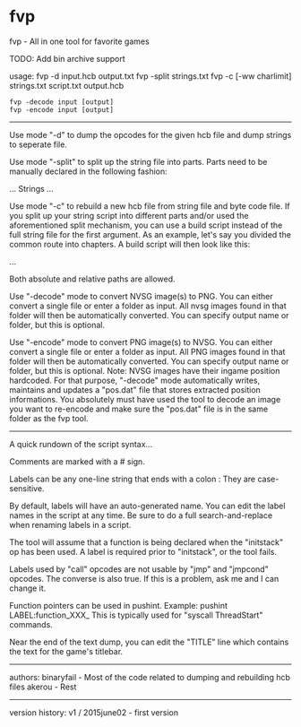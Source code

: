 # fvp
fvp - All in one tool for favorite games

TODO:
Add bin archive support

usage:
	fvp -d input.hcb output.txt
	fvp -split strings.txt
	fvp -c [-ww charlimit] strings.txt script.txt output.hcb
	
	fvp -decode input [output]
	fvp -encode input [output]

-------------

Use mode "-d" to dump the opcodes for the given hcb file and dump strings to seperate file.

Use mode "-split" to split up the string file into parts. Parts need to be manually declared in the following fashion:

<part name="Shinku Route" filename="shinku_route.txt"> 
...
Strings
...
</part>


Use mode "-c" to rebuild a new hcb file from string file and byte code file. If you split up your string script
into different parts and/or used the aforementioned split mechanism, you can use a build script instead of the full
string file for the first argument. As an example, let's say you divided the common route into chapters. A build script
will then look like this:

<part filename="chapter_1.txt">
<part filename="chapter_2.txt">
<part filename="chapter_3.txt">
<part filename="chapter_4.txt">
...

Both absolute and relative paths are allowed.


Use "-decode" mode to convert NVSG image(s) to PNG. You can either convert a single file or enter a folder
as input. All nvsg images found in that folder will then be automatically converted. You can specify output name
or folder, but this is optional.

Use "-encode" mode to convert PNG image(s) to NVSG. You can either convert a single file or enter a folder
as input. All PNG images found in that folder will then be automatically converted. You can specify output name
or folder, but this is optional.
Note: NVSG images have their ingame position hardcoded. For that purpose, "-decode" mode automatically writes, maintains
and updates a "pos.dat" file that stores extracted position informations. You absolutely must have used the tool to
decode an image you want to re-encode and make sure the "pos.dat" file is in the same folder as the fvp tool.

-------------

A quick rundown of the script syntax...

Comments are marked with a # sign.

Labels can be any one-line string that ends with a colon :
They are case-sensitive.

By default, labels will have an auto-generated name.
You can edit the label names in the script at any time.
Be sure to do a full search-and-replace when renaming labels in a script.

The tool will assume that a function is being declared when the "initstack" op
has been used. A label is required prior to "initstack", or the tool fails.

Labels used by "call" opcodes are not usable by "jmp" and "jmpcond" opcodes.
The converse is also true. If this is a problem, ask me and I can change it.

Function pointers can be used in pushint. Example: pushint LABEL:function_XXX_
This is typically used for "syscall ThreadStart" commands.

Near the end of the text dump, you can edit the "TITLE" line which contains
the text for the game's titlebar.

-----------

authors:
binaryfail - Most of the code related to dumping and rebuilding hcb files
akerou - Rest

-----------

version history:
v1 / 2015june02 - first version

